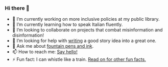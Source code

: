 ### Hi there 👋

<!--
**cygnoir/cygnoir** is a ✨ _special_ ✨ repository because its `README.md` (this file) appears on your GitHub profile.

Here are some ideas to get you started:
-->

- 🔭 I’m currently working on more inclusive policies at my public library.
- 🌱 I’m currently learning how to speak Italian fluently.
- 👯 I’m looking to collaborate on projects that combat misinformation and disinformation!
- 🤔 I’m looking for help with [writing](https://www.cygnoir.net/writing/) a good story idea into a great one.
- 💬 Ask me about [fountain pens and ink](https://www.cygnoir.net/analog).
- 📫 How to reach me: [Say hello!](https://www.cygnoir.net/hello)
- ⚡ Fun fact: I can whistle like a train. [Read on for other fun facts.](https://www.cygnoir.net/about)
